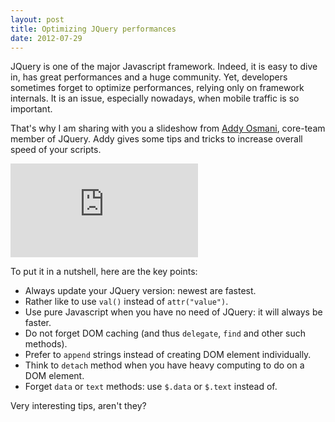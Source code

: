 ```yaml
---
layout: post
title: Optimizing JQuery performances
date: 2012-07-29
---
```


JQuery is one of the major Javascript framework. Indeed, it is easy to dive in, has great performances and a huge community. Yet, developers sometimes forget to optimize performances, relying only on framework internals. It is an issue, especially nowadays, when mobile traffic is so important.

That's why I am sharing with you a slideshow from [Addy Osmani](http://addyosmani.com/blog/), core-team member of JQuery. Addy gives some tips and tricks to increase overall speed of your scripts.

<div class="iframe">
  <iframe src="http://www.slideshare.net/slideshow/embed_code/8520572" frameborder="0" scrolling="no">  </iframe>
</div>

To put it in a nutshell, here are the key points:

* Always update your JQuery version: newest are fastest.
* Rather like to use `val()` instead of `attr("value")`.
* Use pure Javascript when you have no need of JQuery: it will always be faster.
* Do not forget DOM caching (and thus `delegate`, `find` and other such methods).
* Prefer to `append` strings instead of creating DOM element individually.
* Think to `detach` method when you have heavy computing to do on a DOM element.
* Forget `data` or `text` methods: use `$.data` or `$.text` instead of.

Very interesting tips, aren't they?
